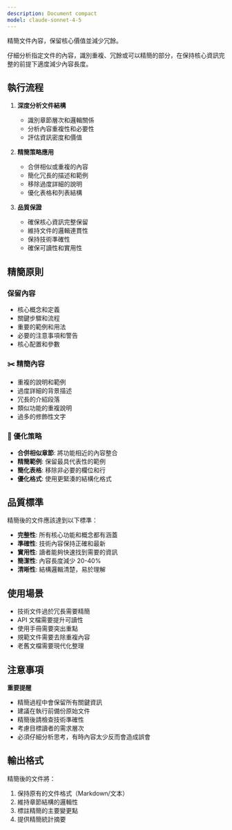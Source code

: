 ```yaml
---
description: Document compact
model: claude-sonnet-4-5
---
```


精簡文件內容，保留核心價值並減少冗餘。

仔細分析指定文件的內容，識別重複、冗餘或可以精簡的部分，在保持核心資訊完整的前提下適度減少內容長度。

## 執行流程

1. **深度分析文件結構**
   - 識別章節層次和邏輯關係
   - 分析內容重複性和必要性
   - 評估資訊密度和價值

2. **精簡策略應用**
   - 合併相似或重複的內容
   - 簡化冗長的描述和範例
   - 移除過度詳細的說明
   - 優化表格和列表結構

3. **品質保證**
   - 確保核心資訊完整保留
   - 維持文件的邏輯連貫性
   - 保持技術準確性
   - 確保可讀性和實用性

## 精簡原則

### 保留內容
- 核心概念和定義
- 關鍵步驟和流程
- 重要的範例和用法
- 必要的注意事項和警告
- 核心配置和參數

### ✂️ 精簡內容
- 重複的說明和範例
- 過度詳細的背景描述
- 冗長的介紹段落
- 類似功能的重複說明
- 過多的修飾性文字

### 🎯 優化策略
- **合併相似章節**: 將功能相近的內容整合
- **精簡範例**: 保留最具代表性的範例
- **簡化表格**: 移除非必要的欄位和行
- **優化格式**: 使用更緊湊的結構化格式

## 品質標準

精簡後的文件應該達到以下標準：

- **完整性**: 所有核心功能和概念都有涵蓋
- **準確性**: 技術內容保持正確和最新
- **實用性**: 讀者能夠快速找到需要的資訊
- **簡潔性**: 內容長度減少 20-40%
- **清晰性**: 結構邏輯清楚，易於理解

## 使用場景

- 技術文件過於冗長需要精簡
- API 文檔需要提升可讀性
- 使用手冊需要突出重點
- 規範文件需要去除重複內容
- 老舊文檔需要現代化整理

## 注意事項

**重要提醒**
- 精簡過程中會保留所有關鍵資訊
- 建議在執行前備份原始文件
- 精簡後請檢查技術準確性
- 考慮目標讀者的需求層次
- 必須仔細分析思考，有時內容太少反而會造成誤會

## 輸出格式

精簡後的文件將：
1. 保持原有的文件格式（Markdown/文本）
2. 維持章節結構的邏輯性
3. 標註精簡的主要變更點
4. 提供精簡統計摘要
